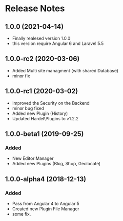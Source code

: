 # Release Notes

## 1.0.0 (2021-04-14)

- Finally realesed version 1.0.0
- this version require Angular 6 and Laravel 5.5

## 1.0.0-rc2 (2020-03-06)

- Added Multi site managment (with shared Database)
- minor fix


## 1.0.0-rc1 (2020-03-02)

- Improved the Security on the Backend
- minor bug fixed
- Added new Plugin (History)
- Updated Hardel\Plugins to v1.2.2

## 1.0.0-beta1 (2019-09-25)

### Added

- New Editor Manager
- Added new Plugins (Blog, Shop, Geolocate)

## 1.0.0-alpha4 (2018-12-13)

### Added

- Pass from Angular 4 to Angular 5
- Created new Plugin File Manager
- some fix.
